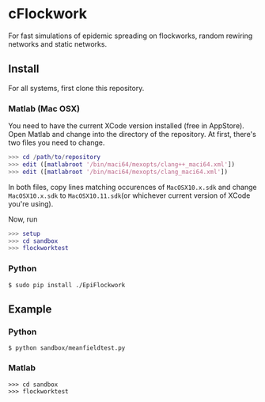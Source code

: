 # cFlockwork

For fast simulations of epidemic spreading on flockworks, random rewiring networks and static networks.

## Install

For all systems, first clone this repository.

### Matlab (Mac OSX)

You need to have the current XCode version installed (free in AppStore). Open Matlab and change into the directory of the repository. At first, there's two files you need to change.

```matlab
>>> cd /path/to/repository
>>> edit ([matlabroot '/bin/maci64/mexopts/clang++_maci64.xml'])
>>> edit ([matlabroot '/bin/maci64/mexopts/clang_maci64.xml'])
```

In both files, copy lines matching occurences of `MacOSX10.x.sdk` and change `MacOSX10.x.sdk` to `MacOSX10.11.sdk`(or whichever current version of XCode you're using).

Now, run


```matlab
>>> setup
>>> cd sandbox
>>> flockworktest
```

### Python

    $ sudo pip install ./EpiFlockwork

## Example

### Python

    $ python sandbox/meanfieldtest.py

### Matlab

    >>> cd sandbox
    >>> flockworktest
